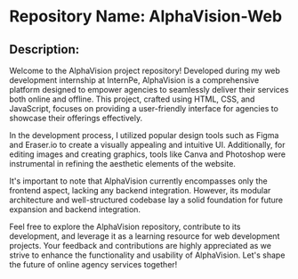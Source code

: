# Repository Name: AlphaVision-Web

## Description:

Welcome to the AlphaVision project repository! Developed during my web development internship at InternPe, AlphaVision is a comprehensive platform designed to empower agencies to seamlessly deliver their services both online and offline. This project, crafted using HTML, CSS, and JavaScript, focuses on providing a user-friendly interface for agencies to showcase their offerings effectively.

In the development process, I utilized popular design tools such as Figma and Eraser.io to create a visually appealing and intuitive UI. Additionally, for editing images and creating graphics, tools like Canva and Photoshop were instrumental in refining the aesthetic elements of the website.

It's important to note that AlphaVision currently encompasses only the frontend aspect, lacking any backend integration. However, its modular architecture and well-structured codebase lay a solid foundation for future expansion and backend integration.

Feel free to explore the AlphaVision repository, contribute to its development, and leverage it as a learning resource for web development projects. Your feedback and contributions are highly appreciated as we strive to enhance the functionality and usability of AlphaVision. Let's shape the future of online agency services together!
